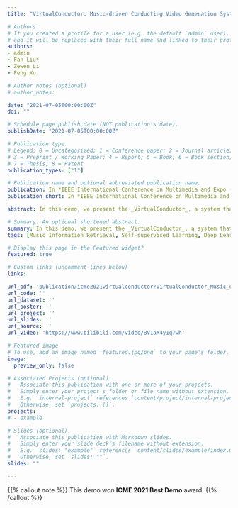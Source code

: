 ```yaml
---
title: "VirtualConductor: Music-driven Conducting Video Generation System"

# Authors
# If you created a profile for a user (e.g. the default `admin` user), write the username (folder name) here 
# and it will be replaced with their full name and linked to their profile.
authors:
- admin
- Fan Liu*
- Zewen Li
- Feng Xu

# Author notes (optional)
# author_notes:

date: "2021-07-05T00:00:00Z"
doi: ""

# Schedule page publish date (NOT publication's date).
publishDate: "2021-07-05T00:00:00Z"

# Publication type.
# Legend: 0 = Uncategorized; 1 = Conference paper; 2 = Journal article;
# 3 = Preprint / Working Paper; 4 = Report; 5 = Book; 6 = Book section;
# 7 = Thesis; 8 = Patent
publication_types: ["1"]

# Publication name and optional abbreviated publication name.
publication: In *IEEE International Conference on Multimedia and Expo (ICME) 2021, demo track*. [[ArXiv]](https://arxiv.org/abs/2108.04350)
publication_short: In *IEEE International Conference on Multimedia and Expo (ICME) 2021, demo track*. [[ArXiv]](https://arxiv.org/abs/2108.04350)

abstract: In this demo, we present the _VirtualConductor_, a system that can generate conducting video from a given piece of music and a single user's image. First, a large-scale conductor motion dataset is collected and constructed. Then, we propose an Audio Motion Correspondence Network (AMCNet) and adversarial-perceptual learning to learn the cross-modal relationship and generate diverse, plausible, music-synchronized motion. Finally, we combine 3D animation rendering and a pose transfer model to synthesize conducting video from a single given user's image. Therefore, any user can become a virtual conductor through the _VirtualConductor_ system.

# Summary. An optional shortened abstract.
summary: In this demo, we present the _VirtualConductor_, a system that can generate conducting video from a given piece of music and a single user's image. This demo won the IEEE ICME 2021 Best Demo award [[ArXiv]](https://arxiv.org/abs/2108.04350).
tags: [Music Information Retrieval, Self-supervised Learning, Deep Learning, Multimodal Learning]

# Display this page in the Featured widget?
featured: true

# Custom links (uncomment lines below)
links:

url_pdf: 'publication/icme2021virtualconductor/VirtualConductor_Music_driven_Conducting_Video_Generation_System.pdf'
url_code: ''
url_dataset: ''
url_poster: ''
url_project: ''
url_slides: ''
url_source: ''
url_video: 'https://www.bilibili.com/video/BV1aX4y1g7wh'

# Featured image
# To use, add an image named `featured.jpg/png` to your page's folder. 
image:
  preview_only: false

# Associated Projects (optional).
#   Associate this publication with one or more of your projects.
#   Simply enter your project's folder or file name without extension.
#   E.g. `internal-project` references `content/project/internal-project/index.md`.
#   Otherwise, set `projects: []`.
projects:
# - example

# Slides (optional).
#   Associate this publication with Markdown slides.
#   Simply enter your slide deck's filename without extension.
#   E.g. `slides: "example"` references `content/slides/example/index.md`.
#   Otherwise, set `slides: ""`.
slides: ""

---
```


{{% callout note %}}
This demo won **ICME 2021 Best Demo** award.
{{% /callout %}}

